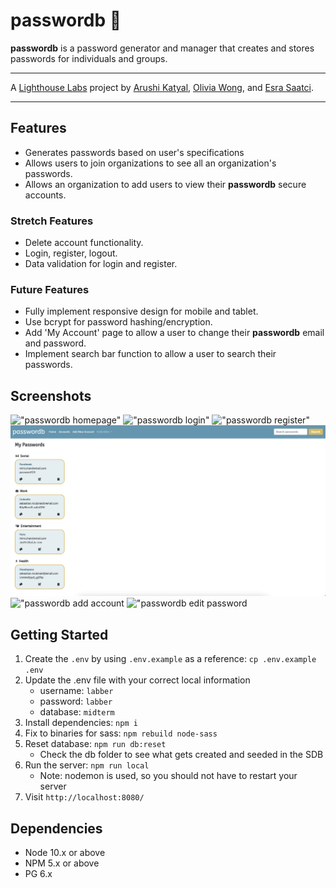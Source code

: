 # passwordb 🔑

**passwordb** is a password generator and manager that creates and stores passwords for individuals and groups.

---
A [Lighthouse Labs](https://www.lighthouselabs.ca/) project by [Arushi Katyal](https://github.com/katy-arushi), [Olivia Wong](https://github.com/OliviaWong-dev), and [Esra Saatci](https://github.com/esra-saatci).

---

## Features
- Generates passwords based on user's specifications
- Allows users to join organizations to see all an organization's passwords.
- Allows an organization to add users to view their **passwordb** secure accounts.
  
### Stretch Features
- Delete account functionality.
- Login, register, logout.
- Data validation for login and register.
  
### Future Features
- Fully implement responsive design for mobile and tablet.
- Use bcrypt for password hashing/encryption.
- Add 'My Account' page to allow a user to change their **passwordb** email and password.
- Implement search bar function to allow a user to search their passwords.

## Screenshots
!["passwordb homepage"](https://github.com/katy-arushi/password-keepr/blob/master/docs/home.png?raw=true)
!["passwordb login"](https://github.com/katy-arushi/password-keepr/blob/master/docs/login.png?raw=true)
!["passwordb register"](https://github.com/katy-arushi/password-keepr/blob/master/docs/register.png?raw=true)
!["passwordb accounts](https://github.com/katy-arushi/password-keepr/blob/master/docs/accounts.png?raw=true)
!["passwordb add account](https://github.com/katy-arushi/password-keepr/blob/master/docs/add_account.png?raw=true)
!["passwordb edit password](https://github.com/katy-arushi/password-keepr/blob/master/docs/edit_pass.png?raw=true)

## Getting Started

1. Create the `.env` by using `.env.example` as a reference: `cp .env.example .env`
2. Update the .env file with your correct local information 
     - username: `labber` 
     - password: `labber` 
     - database: `midterm`
3. Install dependencies: `npm i`
4. Fix to binaries for sass: `npm rebuild node-sass`
5. Reset database: `npm run db:reset`
     - Check the db folder to see what gets created and seeded in the SDB
7. Run the server: `npm run local`
     - Note: nodemon is used, so you should not have to restart your server
8. Visit `http://localhost:8080/`
  
## Dependencies

- Node 10.x or above
- NPM 5.x or above
- PG 6.x
